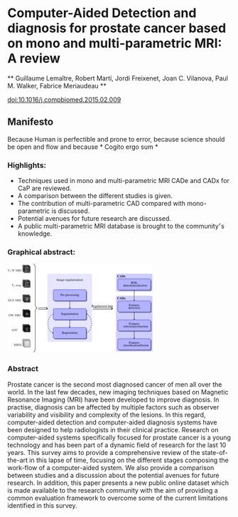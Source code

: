 # Computer-Aided Detection and diagnosis for prostate cancer based on mono and multi-parametric MRI: A review

** Guillaume Lemaître, Robert Martí, Jordi Freixenet, Joan C. Vilanova, Paul M. Walker, Fabrice Meriaudeau **

[doi:10.1016/j.compbiomed.2015.02.009](http://dx.doi.org/10.1016/j.compbiomed.2015.02.009)

## Manifesto

Because Human is perfectible and prone to error, because science should be open and flow and because * Cogito ergo sum *

### Highlights:

* Techniques used in mono and multi-parametric MRI CADe and CADx for CaP are reviewed.
* A comparison between the different studies is given.
* The contribution of multi-parametric CAD compared with mono-parametric is discussed.
* Potential avenues for future research are discussed.
* A public multi-parametric MRI database is brought to the community׳s knowledge.

### Graphical abstract:

![It should be the graphical abstract](./gabstract.jpg)

### Abstract

Prostate cancer is the second most diagnosed cancer of men all over the world. In the last few decades, new imaging techniques based on Magnetic Resonance Imaging (MRI) have been developed to improve diagnosis. In practise, diagnosis can be affected by multiple factors such as observer variability and visibility and complexity of the lesions. In this regard, computer-aided detection and computer-aided diagnosis systems have been designed to help radiologists in their clinical practice. Research on computer-aided systems specifically focused for prostate cancer is a young technology and has been part of a dynamic field of research for the last 10 years. This survey aims to provide a comprehensive review of the state-of-the-art in this lapse of time, focusing on the different stages composing the work-flow of a computer-aided system. We also provide a comparison between studies and a discussion about the potential avenues for future research. In addition, this paper presents a new public online dataset which is made available to the research community with the aim of providing a common evaluation framework to overcome some of the current limitations identified in this survey.
